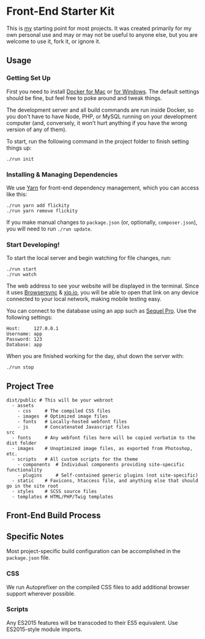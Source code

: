 # Front-End Starter Kit

This is [my](https://github.com/elivz) starting point for most projects. It was created primarily for my own personal use and may or may not be useful to anyone else, but you are welcome to use it, fork it, or ignore it.

## Usage

### Getting Set Up

First you need to install [Docker for Mac](https://www.docker.com/docker-mac) or [for Windows](https://www.docker.com/docker-windows). The default settings should be fine, but feel free to poke around and tweak things.

The development server and all build commands are run inside Docker, so you don't have to have Node, PHP, or MySQL running on your development computer (and, conversely, it won't hurt anything if you have the wrong version of any of them).

To start, run the following command in the project folder to finish setting things up:

    ./run init

### Installing & Managing Dependencies

We use [Yarn](https://yarnpkg.com/en/docs) for front-end dependency management, which you can access like this:

    ./run yarn add flickity
    ./run yarn remove flickity

If you make manual changes to `package.json` (or, optionally, `composer.json`), you will need to run `./run update`.

### Start Developing!

To start the local server and begin watching for file changes, run:

    ./run start
    ./run watch

The web address to see your website will be displayed in the terminal. Since it uses [Browsersync](https://www.browsersync.io) & [xip.io](http://xip.io), you will be able to open that link on any device connected to your local network, making mobile testing easy.

You can connect to the database using an app such as [Sequel Pro](http://sequelpro.com). Use the following settings:

    Host:     127.0.0.1
    Username: app
    Password: 123
    Database: app

When you are finished working for the day, shut down the server with:

    ./run stop

## Project Tree

    dist/public # This will be your webroot
      - assets
        - css     # The compiled CSS files
        - images  # Optimized image files
        - fonts   # Locally-hosted webfont files
        - js      # Concatenated Javascript files
    src
      - fonts     # Any webfont files here will be copied verbatim to the dist folder
      - images    # Unoptimized image files, as exported from Photoshop, etc.
      - scripts   # All custom scripts for the theme
        - components  # Individual components providing site-specific functionality
        - plugins     # Self-contained generic plugins (not site-specific)
      - static    # Favicons, htaccess file, and anything else that should go in the site root
      - styles    # SCSS source files
      - templates # HTML/PHP/Twig templates

## Front-End Build Process

## Specific Notes

Most project-specific build configuration can be accomplished in the `package.json` file.

### CSS

We run Autoprefixer on the compiled CSS files to add additional browser support wherever possible.

### Scripts

Any ES2015 features will be transcoded to their ES5 equivalent. Use ES2015-style module imports.
